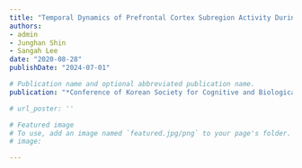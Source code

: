 ```yaml
---
title: "Temporal Dynamics of Prefrontal Cortex Subregion Activity During Working Memory Task: An fNIRS Study"
authors:
- admin
- Junghan Shin
- Sangah Lee
date: "2020-08-28"
publishDate: "2024-07-01"

# Publication name and optional abbreviated publication name.
publication: "*Conference of Korean Society for Cognitive and Biological Psychology* ***(KSCBP)***"

# url_poster: ''

# Featured image
# To use, add an image named `featured.jpg/png` to your page's folder. 
# image:

---
```

